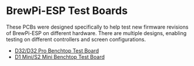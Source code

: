 # BrewPi-ESP Test Boards

These PCBs were designed specifically to help test new firmware revisions of BrewPi-ESP on different hardware. There are multiple designs, enabling testing on different controllers and screen configurations.

- [D32/D32 Pro Benchtop Test Board](D32%20Pro%20Benchtop%20Test%20Board.md)
- [D1 Mini/S2 Mini Benchtop Test Board](S2%20Mini%20Benchtop%20Test%20Board.md)

